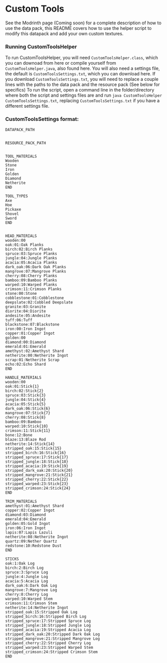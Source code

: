 # Custom Tools
See the Modrinth page (Coming soon) for a complete description of how to use the data pack, this README covers how to use the helper script to modify this datapack and add your own custom textures.

### Running CustomToolsHelper
To run CustomToolsHelper, you will need ``CustomToolsHelper.class``, which you can downoad from here or compile yourself from ``CustomToolsHelper.java``, also found here.
You will also need a settings file, the default is ``CustomToolsSettings.txt``, which you can download here.
If you download ``CustomToolsSettings.txt``, you will need to replace a couple lines with the paths to the data pack and the resource pack (See below for specifics)
To run the script, open a command line in the folder/directory where both the script and settings files are and run ``java CustomToolsHelper CustomToolsSettings.txt``, replacing ``CustomToolsSettings.txt`` if you have a different settings file.

### CustomToolsSettings format:
```
DATAPACK_PATH


RESOURCE_PACK_PATH


TOOL_MATERIALS
Wooden
Stone
Iron
Golden
Diamond
Netherite
END

TOOL_TYPES
Axe
Hoe
Pickaxe
Shovel
Sword
END


HEAD_MATERIALS
wooden:00
oak:01:Oak Planks
birch:02:Birch Planks
spruce:03:Spruce Planks
jungle:04:Jungle Planks
acacia:05:Acacia Planks
dark_oak:06:Dark Oak Planks
mangrove:07:Mangrove Planks
cherry:08:Cherry Planks
bamboo:09:Bamboo Planks
warped:10:Warped Planks
crimson:11:Crimson Planks
stone:00:Stone
cobblestone:01:Cobblestone
deepslate:02:Cobbled Deepslate
granite:03:Granite
diorite:04:Diorite
andesite:05:Andesite
tuff:06:Tuff
blackstone:07:Blackstone
iron:00:Iron Ingot
copper:01:Copper Ingot
golden:00
diamond:00:Diamond
emerald:01:Emerald
amethyst:02:Amethyst Shard
netherite:00:Netherite Ingot
scrap:01:Netherite Scrap
echo:02:Echo Shard
END

HANDLE_MATERIALS
wooden:00
oak:01:Stick{1}
birch:02:Stick{2}
spruce:03:Stick{3}
jungle:04:Stick{4}
acacia:05:Stick{5}
dark_oak:06:Stick{6}
mangrove:07:Stick{7}
cherry:08:Stick{8}
bamboo:09:Bamboo
warped:10:Stick{10}
crimson:11:Stick{11}
bone:12:Bone
blaze:13:Blaze Rod
netherite:14:Stick{14}
stripped_oak:15:Stick{15}
stripped_birch:16:Stick{16}
stripped_spruce:17:Stick{17}
stripped_jungle:18:Stick{18}
stripped_acacia:19:Stick{19}
stripped_dark_oak:20:Stick{20}
stripped_mangrove:21:Stick{21}
stripped_cherry:22:Stick{22}
stripped_warped:23:Stick{23}
stripped_crimson:24:Stick{24}
END

TRIM_MATERIALS
amethyst:01:Amethyst Shard
copper:02:Copper Ingot
diamond:03:Diamond
emerald:04:Emerald
golden:05:Gold Ingot
iron:06:Iron Ingot
lapis:07:Lapis Lazuli
netherite:08:Netherite Ingot
quartz:09:Nether Quartz
redstone:10:Redstone Dust
END

STICKS
oak:1:Oak Log
birch:2:Birch Log
spruce:3:Spruce Log
jungle:4:Jungle Log
acacia:5:Acacia Log
dark_oak:6:Dark Oak Log
mangrove:7:Mangrove Log
cherry:8:Cherry Log
warped:10:Warped Stem
crimson:11:Crimson Stem
netherite:14:Netherite Ingot
stripped_oak:15:Stripped Oak Log
stripped_birch:16:Stripped Birch Log
stripped_spruce:17:Stripped Spruce Log
stripped_jungle:18:Stripped Jungle Log
stripped_acacia:19:Stripped Acacia Log
stripped_dark_oak:20:Stripped Dark Oak Log
stripped_mangrove:21:Stripped Mangrove Log
stripped_cherry:22:Stripped Cherry Log
stripped_warped:23:Stripped Warped Stem
stripped_crimson:24:Stripped Crimson Stem
END
```
